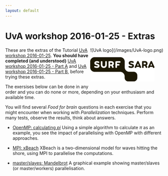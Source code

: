 ```yaml
---
layout: default
---
```


# UvA workshop 2016-01-25 - Extras

<div style="float:right;" markdown="1">
![UvA logo](/images/UvA-logo.png)

![SURFsara logo](/images/SURFsara_logo.png)
</div>

These are the extras of the Tutorial [UvA workshop 2016-01-25](UvAworkshop-2016-01-25).
**You should have completed (and understood)** [UvA workshop 2016-01-25 - Part A](UvAworkshop-2016-01-25-partA) and [UvA workshop 2016-01-25 - Part B](UvAworkshop-2016-01-25-partB),  before trying these extras.

The exersises below can be done in any order and you can do none or more, depending on your enthusiasm and available time.

You will find several _Food for brain_ questions in each exercise that you might encounter when working with _Parallelization_ techniques. Perform many tests, observe the results, think about answers.

* [OpenMP: calculating _pi_](UvAworkshop-2016-01-25-OpenMP)
  Using a simple algorithm to calculate _&pi;_ as an example, you see the impact of parallelising with OpenMP with different approaches.  
* [MPI: xBeach](UvAworkshop-2016-01-25-xBeach)
  XBeach is a two-dimensional model for waves hitting the shore, using MPI to parallelise the computations.

* [master/slaves: Mandelbrot](UvAworkshop-2016-01-25-Mandelbrot)
  A graphical example showing master/slaves (or master/workers) parallelisation.
